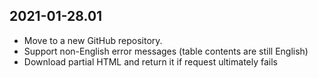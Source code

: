 2021-01-28.01
-------------

* Move to a new GitHub repository.
* Support non-English error messages (table contents are still English)
* Download partial HTML and return it if request ultimately fails
